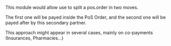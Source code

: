 This module would allow use to split a pos.order in two moves.

The first one will be payed inside the PoS Order, and the second one
will be payed after by this secondary partner.

This approach might appear in several cases, mainly on co-payments
(Insurances, Pharmacies...)
